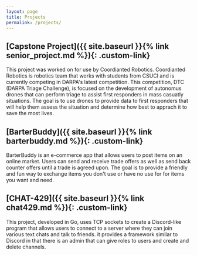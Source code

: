```yaml
---
layout: page
title: Projects
permalink: /projects/
---
```

<!-- <style>
  a.custom-link {
    color: #e9afa3; /* Blue color */
    text-decoration: none; /* Remove underline */
  }
  a.custom-link:hover {
    color: #aec5eb; /* Tomato red on hover */
    text-decoration: underline; /* Underline on hover */
  }
</style> -->

<style>
  a.custom-link {
    color: #ed6a5a; /* Blue color */
    text-decoration: none; /* Remove underline */
    transition: color 0.3s ease;
  }
  a.custom-link:hover {
    color: #5ca4a9; /* Tomato red on hover */
    text-decoration: none; /* Underline on hover */
    transition: color 0.3s ease;
  }
</style>


## [Capstone Project]({{ site.baseurl }}{% link senior_project.md %}){: .custom-link}
This project was worked on for use by Coordianted Robotics. Coordianted Robotics is robotics team that works with students from CSUCI and is currently competing in DARPA's latest competition. This competition, DTC (DARPA Triage Challenge), is focused on the development of autonomus drones that can perform triage to assist first responders in mass casuatly situations. The goal is to use drones to provide data to first responders that will help them assess the situation and determine how best to apprach it to save the most lives.


## [BarterBuddy]({{ site.baseurl }}{% link barterbuddy.md %}){: .custom-link}
BarterBuddy is an e-commerce app that allows users to post items on an online market. Users can send and receive trade offers as well as send back counter offers until a trade is agreed upon. The goal is to provide a friendly and fun way to exchange items you don't use or have no use for for items you want and need.

## [CHAT-429]({{ site.baseurl }}{% link chat429.md %}){: .custom-link}
This project, developed in Go, uses TCP sockets to create a Discord-like program that allows users to connect to a server where they can join various text chats and talk to friends. it provides a framework similar to Discord in that there is an admin that can give roles to users and create and delete channels.